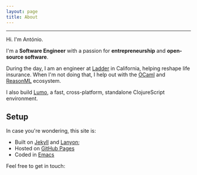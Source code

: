 ```yaml
---
layout: page
title: About
---
```


---

<p class="lead">Hi. I'm António.</p>

I'm a **Software Engineer** with a passion for **entrepreneurship** and
**open-source software**.

During the day, I am an engineer at [Ladder](https://ladderlife.com) in
California, helping reshape life insurance. When I'm not doing that, I help out
with the [OCaml](https://ocaml.org) and [ReasonML](https://reasonml.github.io)
ecosystem.

I also build [Lumo](https://github.com/anmonteiro/lumo), a fast, cross-platform,
standalone ClojureScript environment.

## Setup

In case you're wondering, this site is:

- Built on [Jekyll](http://jekyllrb.com) and
  [Lanyon](http://lanyon.getpoole.com/);
- Hosted on [GitHub Pages](https://pages.github.com)
- Coded in [Emacs](https://xkcd.com/378/)

Feel free to get in touch:

<div class="contact-showcase">
  <a href="http://www.twitter.com/_anmonteiro"><span class="icon-twitter"></span></a>
  <a href="http://www.github.com/anmonteiro"><span class="icon-github-circled"></span></a>
  <a href="http://stackoverflow.com/users/3417023/anmonteiro"><span class="icon-stackoverflow"></span></a>
  <a href="mailto:anmonteiro@gmail.com"><span class="icon-mail-alt"></span></a>
  <a href="http://www.linkedin.com/in/anmonteiro"><span class="icon-linkedin"></span></a>
</div>
